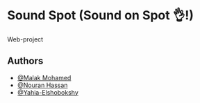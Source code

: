 # Sound Spot (Sound on Spot 👌!)
Web-project
## Authors

- [@Malak Mohamed](https://github.com/MalakMohameed)
- [@Nouran Hassan](https://github.com/Nouran246)
- [@Yahia-Elshobokshy](https://github.com/Yahia-Elshobokshy)

